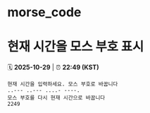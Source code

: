 # morse_code
# 현재 시간을 모스 부호 표시
<!-- MORSE_TIME_START -->
🗓️ **2025-10-29** | ⏰ **22:49 (KST)**

```
현재 시간을 입력하세요. 모스 부호로 바꿉니다
..--- ..--- ....- ----.
모스 부호를 다시 현재 시간으로 바꿉니다
2249
```
<!-- MORSE_TIME_END -->
